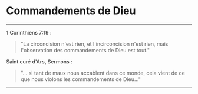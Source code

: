 # Commandements de Dieu

***

1 Corinthiens 7:19 :

> "La circoncision n'est rien, et l'incirconcision n'est rien, mais l'observation des commandements de Dieu est tout."

Saint curé d'Ars, Sermons :

>"... si tant de maux nous accablent dans ce monde, cela vient de ce que nous violons les commandements de Dieu..."

***
